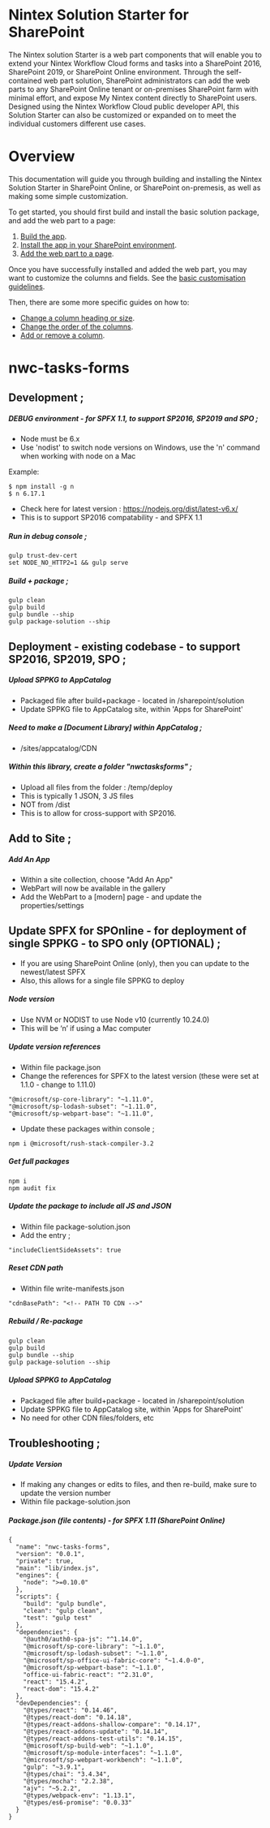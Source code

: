 # Nintex Solution Starter for SharePoint

The Nintex solution Starter is a web part components that will enable you to extend your Nintex Workflow Cloud forms and tasks into a SharePoint 2016, SharePoint 2019, or SharePoint Online environment. Through the self-contained web part solution, SharePoint administrators can add the web parts to any SharePoint Online tenant or on-premises SharePoint farm with minimal effort, and expose My Nintex content directly to SharePoint users. 
Designed using the Nintex Workflow Cloud public developer API, this Solution Starter can also be customized or expanded on to meet the individual customers different use cases. 

# Overview

This documentation will guide you through building and installing the Nintex Solution Starter in SharePoint Online, or SharePoint on-premesis, as well as making some simple customization.

To get started, you should first build and install the basic solution package, and add the web part to a page:
1. [Build the app](./build.md).
1. [Install the app in your SharePoint environment](./install.md).
1. [Add the web part to a page](./addToPage.md).

Once you have successfully installed and added the web part, you may want to customize the columns and fields. See the [basic customisation guidelines](./customize.md).

Then, there are some more specific guides on how to:  
  - [Change a column heading or size](./columnsRenameResize.md).
  - [Change the order of the columns](./columnsReorder.md).
  - [Add or remove a column](./columnsAddRemove.md).



# nwc-tasks-forms

## Development ;

##### DEBUG environment - for SPFX 1.1, to support SP2016, SP2019 and SPO ;
- Node must be 6.x
- Use 'nodist' to switch node versions on Windows, use the 'n' command when working with node on a Mac

Example:
```
$ npm install -g n
$ n 6.17.1
```
- Check here for latest version :  https://nodejs.org/dist/latest-v6.x/
- This is to support SP2016 compatability - and SPFX 1.1

##### Run in debug console ;
```
gulp trust-dev-cert
set NODE_NO_HTTP2=1 && gulp serve
```

##### Build + package ;
```
gulp clean
gulp build
gulp bundle --ship
gulp package-solution --ship
```


## Deployment - existing codebase - to support SP2016, SP2019, SPO ;

##### Upload SPPKG to AppCatalog
- Packaged file after build+package - located in /sharepoint/solution
- Update SPPKG file to AppCatalog site, within 'Apps for SharePoint'

##### Need to make a [Document Library] within AppCatalog ;
- /sites/appcatalog/CDN

##### Within this library, create a folder "nwctasksforms" ;
- Upload all files from the folder : /temp/deploy
- This is typically 1 JSON, 3 JS files
- NOT from /dist
- This is to allow for cross-support with SP2016.

## Add to Site ;

##### Add An App
- Within a site collection, choose "Add An App"
- WebPart will now be available in the gallery
- Add the WebPart to a [modern] page - and update the properties/settings



## Update SPFX for SPOnline - for deployment of single SPPKG - to SPO only (OPTIONAL) ;

- If you are using SharePoint Online (only), then you can update to the newest/latest SPFX
- Also, this allows for a single file SPPKG to deploy

##### Node version

- Use NVM or NODIST to use Node v10 (currently 10.24.0)
- This will be ‘n’ if using a Mac computer

##### Update version references

- Within file package.json
- Change the references for SPFX to the latest version (these were set at 1.1.0 - change to 1.11.0)
```
"@microsoft/sp-core-library": "~1.11.0",
"@microsoft/sp-lodash-subset": "~1.11.0",
"@microsoft/sp-webpart-base": "~1.11.0",
```
- Update these packages within console ;
```
npm i @microsoft/rush-stack-compiler-3.2
```

##### Get full packages
```
npm i
npm audit fix
```

##### Update the package to include all JS and JSON

- Within file package-solution.json
- Add the entry ;
```
"includeClientSideAssets": true
```

##### Reset CDN path

- Within file write-manifests.json
```
"cdnBasePath": "<!-- PATH TO CDN -->"
```

##### Rebuild / Re-package

```
gulp clean
gulp build
gulp bundle --ship
gulp package-solution --ship
```
##### Upload SPPKG to AppCatalog
- Packaged file after build+package - located in /sharepoint/solution
- Update SPPKG file to AppCatalog site, within 'Apps for SharePoint'
- No need for other CDN files/folders, etc

## Troubleshooting ;

##### Update Version

- If making any changes or edits to files, and then re-build, make sure to update the version number
- Within file package-solution.json

##### Package.json (file contents) - for SPFX 1.11 (SharePoint Online)

```
{
  "name": "nwc-tasks-forms",
  "version": "0.0.1",
  "private": true,
  "main": "lib/index.js",
  "engines": {
    "node": ">=0.10.0"
  },
  "scripts": {
    "build": "gulp bundle",
    "clean": "gulp clean",
    "test": "gulp test"
  },
  "dependencies": {
    "@auth0/auth0-spa-js": "^1.14.0",
    "@microsoft/sp-core-library": "~1.1.0",
    "@microsoft/sp-lodash-subset": "~1.1.0",
    "@microsoft/sp-office-ui-fabric-core": "~1.4.0-0",
    "@microsoft/sp-webpart-base": "~1.1.0",
    "office-ui-fabric-react": "^2.31.0",
    "react": "15.4.2",
    "react-dom": "15.4.2"
  },
  "devDependencies": {
    "@types/react": "0.14.46",
    "@types/react-dom": "0.14.18",
    "@types/react-addons-shallow-compare": "0.14.17",
    "@types/react-addons-update": "0.14.14",
    "@types/react-addons-test-utils": "0.14.15",
    "@microsoft/sp-build-web": "~1.1.0",
    "@microsoft/sp-module-interfaces": "~1.1.0",
    "@microsoft/sp-webpart-workbench": "~1.1.0",
    "gulp": "~3.9.1",
    "@types/chai": "3.4.34",
    "@types/mocha": "2.2.38",
    "ajv": "~5.2.2",
    "@types/webpack-env": "1.13.1",
    "@types/es6-promise": "0.0.33"
  }
}
```
